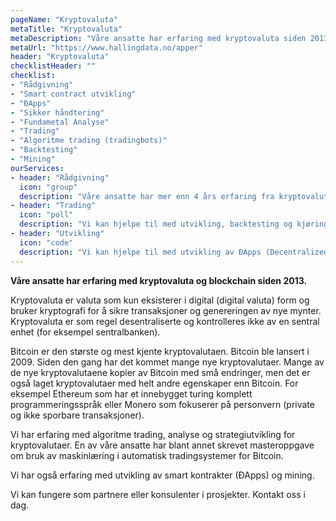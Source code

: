 ```yaml
---
pageName: "Kryptovaluta"
metaTitle: "Kryptovaluta"
metaDescription: "Våre ansatte har erfaring med kryptovaluta siden 2013"
metaUrl: "https://www.hallingdata.no/apper"
header: "Kryptovaluta"
checklistHeader: ""
checklist:
- "Rådgivning"
- "Smart contract utvikling"
- "ÐApps"
- "Sikker håndtering"
- "Fundametal Analyse"
- "Trading"
- "Algoritme trading (tradingbots)"
- "Backtesting"
- "Mining"
ourServices:
- header: "Rådgivning"
  icon: "group"
  description: "Våre ansatte har mer enn 4 års erfaring fra kryptovaluta og blockchain."
- header: "Trading"
  icon: "poll"
  description: "Vi kan hjelpe til med utvikling, backtesting og kjøring av automatiske handelssystemer."
- header: "Utvikling"
  icon: "code"
  description: "Vi kan hjelpe til med utvikling av ÐApps (Decentralized Applications) og andre smart kontrakter på Ethereum."
---
```

**Våre ansatte har erfaring med kryptovaluta og blockchain siden 2013.**

Kryptovaluta er valuta som kun eksisterer i digital (digital valuta) form og bruker kryptografi for å sikre transaksjoner og genereringen av nye mynter. Kryptovaluta er som regel desentraliserte og kontrolleres ikke av en sentral enhet (for eksempel sentralbanken).

Bitcoin er den største og mest kjente kryptovalutaen. Bitcoin ble lansert i 2009. Siden den gang har det kommet mange nye kryptovalutaer. Mange av de nye kryptovalutaene kopier av Bitcoin med små endringer, men det er også laget kryptovalutaer med helt andre egenskaper enn Bitcoin. For eksempel Ethereum som har et innebygget turing komplett programmeringsspråk eller Monero som fokuserer på personvern (private og ikke sporbare transaksjoner).

Vi har erfaring med algoritme trading, analyse og strategiutvikling for kryptovalutaer. En av våre ansatte har blant annet skrevet masteroppgave om bruk av maskinlæring i automatisk tradingsystemer for Bitcoin.

Vi har også erfaring med utvikling av smart kontrakter (ÐApps) og mining.

Vi kan fungere som partnere eller konsulenter i prosjekter. Kontakt oss i dag.